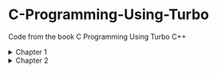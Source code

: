 # C-Programming-Using-Turbo
Code from the book C Programming Using Turbo C++

<details>
  <summary>Chapter 1</summary>

  ### [oneline.c](./Chapter1/ONELINE.C)

  Page 9

  `I charge thee, speak!`

  ### [printwo.c](./Chapter1/PRINTWO.C)

  Page 20

  `This is the number two: 2`

  ### [venus.c](./Chapter1/VENUS.C)

  Page 21

  ```
  Venus is 67 million miles

  from the sun.
  ```

  ### [sayjay.c](./Chapter1/SAYJAY.C)

  Page 22

  `The letter j is pronounced jay.`

  ### [oneline2.c](./Chapter1/ONELINE2.C)

  Page 24

  `I charge thee, speak!`

</details>
<details>
  <summary>Chapter 2</summary>

  ### [var.c](./Chapter2/VAR.C)

  Page 29

  `This is the number two: 2`

  ### [event.c](./Chapter2/EVENT.C)

  Page 33

  `The winning time in heat C of event 5 was 27.250000.`

  ### [event2.c](./Chapter2/EVENT2.C)

  Page 35

  `The winning time in heat C of event 5 was 27.250000.`

  ### [event3.c](./Chapter2/EVENT3.C)

  Page 36

  `The winning time in heat C of event 5 was 27.25.`

  ### [field.c](./Chapter2/FIELD.C)

  Page 37

  ```
  3.0 12.5 523.3

  300.0 1200.5 5300.3
  ```

  ### [field2.c](./Chapter2/FIELD2.C)

  Page 37

  ### [field3.c](./Chapter2/FIELD3.C)

  Page 39

  ### [tabtest.c](./Chapter2/TABTEST.C)

  Page 39

  ### [charbox.c](./Chapter2/CHARBOX.C)

  Page 41

  ### [box6char.c](./Chapter2/BOX6CHAR.C)

  Page 41

  ### [agc.c](./Chapter2/AGC.C)

  Page 43

  ### [event4.c](./Chapter2/EVENT4.C)

  Page 44

  ### [addrtest.c](./Chapter2/ADDRTEST.C)

  Page 46
</details>
